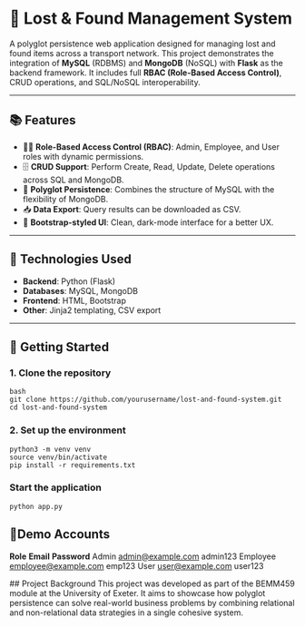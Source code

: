 # 🚂 Lost & Found Management System

A polyglot persistence web application designed for managing lost and found items across a transport network. This project demonstrates the integration of **MySQL** (RDBMS) and **MongoDB** (NoSQL) with **Flask** as the backend framework. It includes full **RBAC (Role-Based Access Control)**, CRUD operations, and SQL/NoSQL interoperability.

---

## 📚 Features

- 🧑‍💼 **Role-Based Access Control (RBAC)**: Admin, Employee, and User roles with dynamic permissions.
- 🗄️ **CRUD Support**: Perform Create, Read, Update, Delete operations across SQL and MongoDB.
- 🧾 **Polyglot Persistence**: Combines the structure of MySQL with the flexibility of MongoDB.
- 📥 **Data Export**: Query results can be downloaded as CSV.
- 🎨 **Bootstrap-styled UI**: Clean, dark-mode interface for a better UX.

---

## 🔧 Technologies Used

- **Backend**: Python (Flask)
- **Databases**: MySQL, MongoDB
- **Frontend**: HTML, Bootstrap
- **Other**: Jinja2 templating, CSV export

---

## 🚀 Getting Started

### 1. Clone the repository
```
bash
git clone https://github.com/yourusername/lost-and-found-system.git
cd lost-and-found-system
```

### 2. Set up the environment
```
python3 -m venv venv
source venv/bin/activate
pip install -r requirements.txt
```


### Start the application
```
python app.py
```


## 👤Demo Accounts

**Role**	          **Email**	              **Password**
Admin	      admin@example.com	      admin123
Employee	  employee@example.com	  emp123
User	      user@example.com	       user123

## Project Background
This project was developed as part of the BEMM459 module at the University of Exeter. It aims to showcase how polyglot persistence can solve real-world business problems by combining relational and non-relational data strategies in a single cohesive system.
